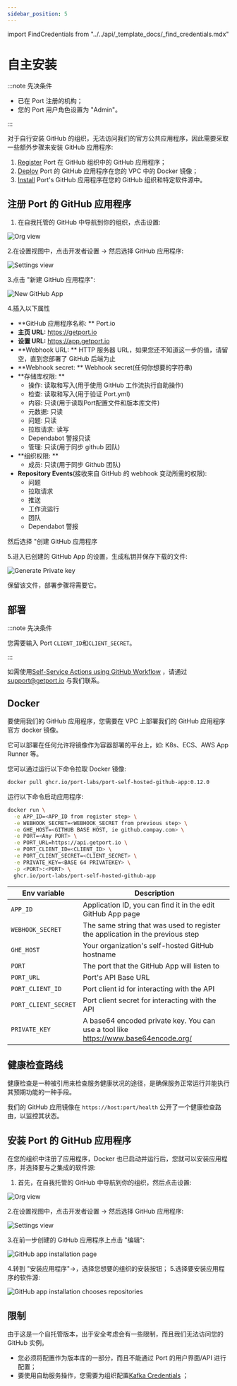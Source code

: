 ```yaml
---
sidebar_position: 5
---
```


import FindCredentials from "../../api/_template_docs/_find_credentials.mdx"

# 自主安装

:::note  先决条件

* 已在 Port 注册的机构；
* 您的 Port 用户角色设置为 "Admin"。

:::

对于自行安装 GitHub 的组织，无法访问我们的官方公共应用程序，因此需要采取一些额外步骤来安装 GitHub 应用程序: 

1. [Register](#register-ports-github-app) Port 在 GitHub 组织中的 GitHub 应用程序；
2. [Deploy](#deployment) Port 的 GitHub 应用程序在您的 VPC 中的 Docker 镜像；
3. [Install](#installing-ports-github-application) Port's GitHub 应用程序在您的 GitHub 组织和特定软件源中。

## 注册 Port 的 GitHub 应用程序

1. 在自我托管的 GitHub 中导航到你的组织，点击设置: 

![Org view](../../../../../static/img/integrations/github-app/SelfHostedOrganizaionView.png)

2.在设置视图中，点击开发者设置 -> 然后选择 GitHub 应用程序: 

![Settings view](../../../../../static/img/integrations/github-app/SelfHostedOrganizationSettings.png)

3.点击 "新建 GitHub 应用程序": 

![New GitHub App](../../../../../static/img/integrations/github-app/SelfHostedNewGitHubApp.png)

4.插入以下属性

* **GitHub 应用程序名称: ** Port.io
* **主页 URL:** https://getport.io
* **设置 URL:** https://app.getport.io
* **Webhook URL: ** HTTP 服务器 URL，如果您还不知道这一步的值，请留空，直到您部署了 GitHub 后端为止
* **Webhook secret: ** Webhook secret(任何你想要的字符串)
* **存储库权限: **
    - 操作: 读取和写入(用于使用 GitHub 工作流执行自助操作)
    - 检查: 读取和写入(用于验证 Port.yml)
    - 内容: 只读(用于读取Port配置文件和版本库文件)
    - 元数据: 只读
    - 问题: 只读
    - 拉取请求: 读写
    - Dependabot 警报只读
    - 管理: 只读(用于同步 github 团队)
* **组织权限: **
    - 成员: 只读(用于同步 Github 团队)
* **Repository Events**(接收来自 GitHub 的 webhook 变动所需的权限): 
    - 问题
    - 拉取请求
    - 推送
    - 工作流运行
    - 团队
    - Dependabot 警报

然后选择 "创建 GitHub 应用程序

5.进入已创建的 GitHub App 的设置，生成私钥并保存下载的文件: 

![Generate Private key](../../../../../static/img/integrations/github-app/SelfHosetdGeneratePrivayKey.png)

保留该文件，部署步骤将需要它。

## 部署

:::note  先决条件

您需要输入 Port `CLIENT_ID`和`CLIENT_SECRET`。

<FindCredentials/>

:::

如需使用[Self-Service Actions using GitHub Workflow](../../../../create-self-service-experiences/setup-backend/github-workflow/github-workflow.md) ，请通过 support@getport.io 与我们联系。

## Docker

要使用我们的 GitHub 应用程序，您需要在 VPC 上部署我们的 GitHub 应用程序官方 docker 镜像。

它可以部署在任何允许将镜像作为容器部署的平台上，如: K8s、ECS、AWS App Runner 等。

您可以通过运行以下命令拉取 Docker 镜像: 

```bash showLineNumbers
docker pull ghcr.io/port-labs/port-self-hosted-github-app:0.12.0
```

运行以下命令启动应用程序: 

```bash showLineNumbers
docker run \
  -e APP_ID=<APP_ID from register step> \
  -e WEBHOOK_SECRET=<WEBHOOK_SECRET from previous step> \
  -e GHE_HOST=<GITHUB BASE HOST, ie github.compay.com> \
  -e PORT=<Any PORT> \
  -e PORT_URL=https://api.getport.io \
  -e PORT_CLIENT_ID=<CLIENT_ID> \
  -e PORT_CLIENT_SECRET=<CLIENT_SECRET> \
  -e PRIVATE_KEY=<BASE 64 PRIVATEKEY> \
  -p <PORT>:<PORT> \
  ghcr.io/port-labs/port-self-hosted-github-app
```


| Env variable         | Description                                                                         |
| -------------------- | ----------------------------------------------------------------------------------- |
| `APP_ID`             | Application ID, you can find it in the edit GitHub App page                         |
| `WEBHOOK_SECRET`     | The same string that was used to register the application in the previous step      |
| `GHE_HOST`           | Your organization's self-hosted GitHub hostname                                     |
| `PORT`               | The port that the GitHub App will listen to                                         |
| `PORT_URL`           | Port's API Base URL                                                                 |
| `PORT_CLIENT_ID`     | Port client id for interacting with the API                                         |
| `PORT_CLIENT_SECRET` | Port client secret for interacting with the API                                     |
| `PRIVATE_KEY`        | A base64 encoded private key. You can use a tool like https://www.base64encode.org/ |


## 健康检查路线

健康检查是一种被引用来检查服务健康状况的途径，是确保服务正常运行并能执行其预期功能的一种手段。

我们的 GitHub 应用镜像在 `https://host:port/health` 公开了一个健康检查路由，以监控其状态。

## 安装 Port 的 GitHub 应用程序

在您的组织中注册了应用程序，Docker 也已启动并运行后，您就可以安装应用程序，并选择要与之集成的软件源: 

1. 首先，在自我托管的 GitHub 中导航到你的组织，然后点击设置: 

![Org view](../../../../../static/img/integrations/github-app/SelfHostedOrganizaionView.png)

2.在设置视图中，点击开发者设置 -> 然后选择 GitHub 应用程序: 

![Settings view](../../../../../static/img/integrations/github-app/SelfHostedOrganizationSettings.png)

3.在前一步创建的 GitHub 应用程序上点击 "编辑": 

![GitHub app installation page](../../../../../static/img/integrations/github-app/SelfHostedEditGitHubApp.png)

4.转到 "安装应用程序"->，选择您想要的组织的安装按钮；
5.选择要安装应用程序的软件源: 

![GitHub app installation chooses repositories](../../../../../static/img/integrations/github-app/SelfHostedInstallationRepoSelection.png)

## 限制

由于这是一个自托管版本，出于安全考虑会有一些限制，而且我们无法访问您的 GitHub 实例。

* 您必须将配置作为版本库的一部分，而且不能通过 Port 的用户界面/API 进行配置；
* 要使用自助服务操作，您需要为组织配置[Kafka Credentials](/create-self-service-experiences/setup-backend/webhook/kafka/kafka.md) ；
